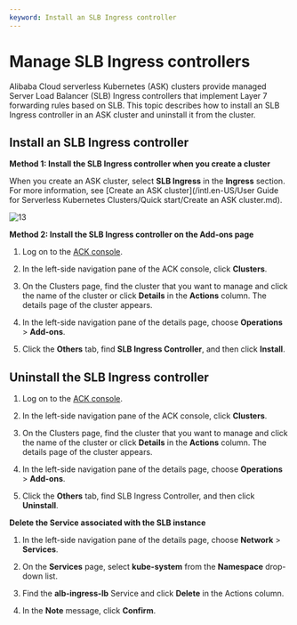 ```yaml
---
keyword: Install an SLB Ingress controller
---
```


# Manage SLB Ingress controllers

Alibaba Cloud serverless Kubernetes \(ASK\) clusters provide managed Server Load Balancer \(SLB\) Ingress controllers that implement Layer 7 forwarding rules based on SLB. This topic describes how to install an SLB Ingress controller in an ASK cluster and uninstall it from the cluster.

## Install an SLB Ingress controller

**Method 1: Install the SLB Ingress controller when you create a cluster**

When you create an ASK cluster, select **SLB Ingress** in the **Ingress** section. For more information, see [Create an ASK cluster](/intl.en-US/User Guide for Serverless Kubernetes Clusters/Quick start/Create an ASK cluster.md).

![13](https://static-aliyun-doc.oss-accelerate.aliyuncs.com/assets/img/en-US/4119918161/p245467.png)

**Method 2: Install the SLB Ingress controller on the Add-ons page**

1.  Log on to the [ACK console](https://cs.console.aliyun.com).

2.  In the left-side navigation pane of the ACK console, click **Clusters**.

3.  On the Clusters page, find the cluster that you want to manage and click the name of the cluster or click **Details** in the **Actions** column. The details page of the cluster appears.

4.  In the left-side navigation pane of the details page, choose **Operations** \> **Add-ons**.

5.  Click the **Others** tab, find **SLB Ingress Controller**, and then click **Install**.


## Uninstall the SLB Ingress controller

1.  Log on to the [ACK console](https://cs.console.aliyun.com).

2.  In the left-side navigation pane of the ACK console, click **Clusters**.

3.  On the Clusters page, find the cluster that you want to manage and click the name of the cluster or click **Details** in the **Actions** column. The details page of the cluster appears.

4.  In the left-side navigation pane of the details page, choose **Operations** \> **Add-ons**.

5.  Click the **Others** tab, find SLB Ingress Controller, and then click **Uninstall**.


**Delete the Service associated with the SLB instance**

1.  In the left-side navigation pane of the details page, choose **Network** \> **Services**.

2.  On the **Services** page, select **kube-system** from the **Namespace** drop-down list.

3.  Find the **alb-ingress-lb** Service and click **Delete** in the Actions column.

4.  In the **Note** message, click **Confirm**.


